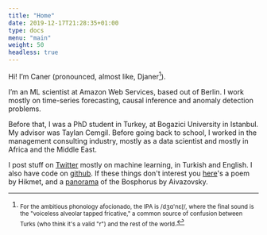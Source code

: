 ```yaml
---
title: "Home"
date: 2019-12-17T21:28:35+01:00
type: docs
menu: "main"
weight: 50
headless: true
---
```


Hi! I’m Caner (pronounced, almost like, Djaner[^1]).

I’m an ML scientist at Amazon Web Services, based out of Berlin. I work mostly on time-series forecasting, causal inference and anomaly detection problems.

Before that, I was a PhD student in Turkey, at Bogazici University in Istanbul. My advisor was Taylan Cemgil. Before going back to school, I worked in the management consulting industry, mostly as a data scientist and mostly in Africa and the Middle East.

I post stuff on [Twitter](http://twitter.com/canerturkmen) mostly on machine learning, in Turkish and English. I also have code on [github](http://github.com/canerturkmen/). If these things don't interest you [here](/hikmet/)'s a poem by Hikmet, and a [panorama](/aivazovsky/) of the Bosphorus by Aivazovsky.

[^1]: <sub> For the ambitious phonology afocionado, the IPA is /dʒɑ'nɛɾ̞̊/, where the final sound is the "voiceless alveolar tapped fricative," a common source of confusion between Turks (who think it's a valid "r") and the rest of the world.</sub>
